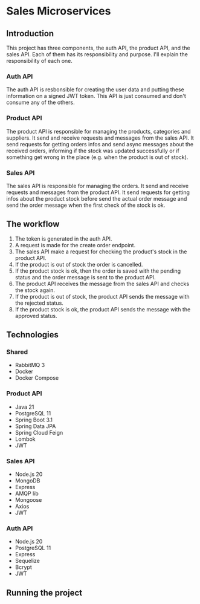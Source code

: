 # Sales Microservices

## Introduction

This project has three components, the auth API, the product API, and the sales API. Each of them has its responsibility and purpose. I'll explain the responsibility of each one.

### Auth API

The auth API is resbonsible for creating the user data and putting these information on a signed JWT token. This API is just consumed and don't consume any of the others.

### Product API

The product API is responsible for managing the products, categories and suppliers. It send and receive requests and messages from the sales API. It send requests for getting orders infos and send async messages about the received orders, informing if the stock was updated successfully or if something get wrong in the place (e.g. when the product is out of stock).

### Sales API

The sales API is responsible for managing the orders. It send and receive requests and messages from the product API. It send requests for getting infos about the product stock before send the actual order message and send the order message when the first check of the stock is ok.

## The workflow

1. The token is generated in the auth API.
2. A request is made for the create order endpoint.
3. The sales API make a request for checking the product's stock in the product API.
4. If the product is out of stock the order is cancelled.
5. If the product stock is ok, then the order is saved with the pending status and the order message is sent to the product API.
6. The product API receives the message from the sales API and checks the stock again.
7. If the product is out of stock, the product API sends the message with the rejected status.
8. If the product stock is ok, the product API sends the message with the approved status.

## Technologies

### Shared

- RabbitMQ 3
- Docker
- Docker Compose

### Product API

- Java 21
- PostgreSQL 11
- Spring Boot 3.1
- Spring Data JPA
- Spring Cloud Feign
- Lombok
- JWT

### Sales API

- Node.js 20
- MongoDB
- Express
- AMQP lib
- Mongoose
- Axios
- JWT

### Auth API

- Node.js 20
- PostgreSQL 11
- Express
- Sequelize
- Bcrypt
- JWT

## Running the project
